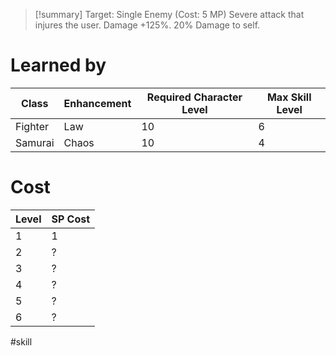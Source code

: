 >[!summary]
>Target: Single Enemy (Cost: 5 MP)
>Severe attack that injures the user.
>Damage +125%.
>20% Damage to self.
# Learned by
| Class   | Enhancement | Required Character Level | Max Skill Level |
| ------- | ----------- | ------------------------ | --------------- |
| Fighter | Law         | 10                       | 6               |
| Samurai | Chaos       | 10                       | 4               |
# Cost
| Level | SP Cost |
| ----- | ------- |
| 1     | 1       |
| 2     | ?       |
| 3     | ?       |
| 4     | ?       |
| 5     | ?       |
| 6     | ?       | 

#skill 